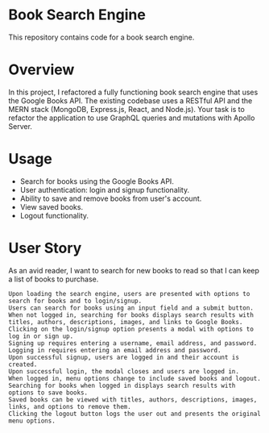 # Book Search Engine
This repository contains code for a book search engine.

# Overview
In this project, I refactored a fully functioning book search engine that uses the Google Books API. The existing codebase uses a RESTful API and the MERN stack (MongoDB, Express.js, React, and Node.js). Your task is to refactor the application to use GraphQL queries and mutations with Apollo Server.

# Usage
- Search for books using the Google Books API.
- User authentication: login and signup functionality.
- Ability to save and remove books from user's account.
- View saved books.
- Logout functionality.

# User Story 
As an avid reader, I want to search for new books to read so that I can keep a list of books to purchase.
```
Upon loading the search engine, users are presented with options to search for books and to login/signup.
Users can search for books using an input field and a submit button.
When not logged in, searching for books displays search results with titles, authors, descriptions, images, and links to Google Books.
Clicking on the login/signup option presents a modal with options to log in or sign up.
Signing up requires entering a username, email address, and password.
Logging in requires entering an email address and password.
Upon successful signup, users are logged in and their account is created.
Upon successful login, the modal closes and users are logged in.
When logged in, menu options change to include saved books and logout.
Searching for books when logged in displays search results with options to save books.
Saved books can be viewed with titles, authors, descriptions, images, links, and options to remove them.
Clicking the logout button logs the user out and presents the original menu options.
